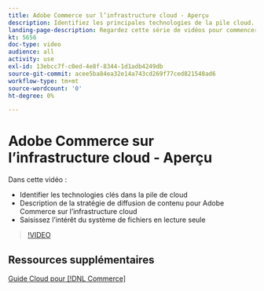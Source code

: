 ```yaml
---
title: Adobe Commerce sur l’infrastructure cloud - Aperçu
description: Identifiez les principales technologies de la pile cloud. Décrivez la stratégie de diffusion de contenu d’Adobe Commerce. Saisissez l’intérêt du système de fichiers en lecture seule.
landing-page-description: Regardez cette série de vidéos pour commencer à tirer partie de l’infrastructure cloud utilisée pour le déploiement et la gestion d’Adobe Commerce.
kt: 5656
doc-type: video
audience: all
activity: use
exl-id: 13ebcc7f-c0ed-4e8f-8344-1d1adb4249db
source-git-commit: acee5ba84ea32e14a743cd269f77ced821548ad6
workflow-type: tm+mt
source-wordcount: '0'
ht-degree: 0%

---
```


# Adobe Commerce sur l’infrastructure cloud - Aperçu

Dans cette vidéo :

- Identifier les technologies clés dans la pile de cloud &#x200B;
- Description de la stratégie de diffusion de contenu pour Adobe Commerce sur l’infrastructure cloud
- Saisissez l’intérêt du système de fichiers en lecture seule

>[!VIDEO](https://video.tv.adobe.com/v/35298?quality=12&learn=on)

## Ressources supplémentaires

[Guide Cloud pour [!DNL Commerce]](https://devdocs.magento.com/cloud/bk-cloud.html)
